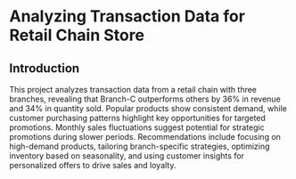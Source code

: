 # Analyzing Transaction Data for Retail Chain Store

## Introduction
This project analyzes transaction data from a retail chain with three branches, revealing that Branch-C outperforms others by 36% in revenue and 34% in quantity sold. Popular products show consistent demand, while customer purchasing patterns highlight key opportunities for targeted promotions. Monthly sales fluctuations suggest potential for strategic promotions during slower periods. Recommendations include focusing on high-demand products, tailoring branch-specific strategies, optimizing inventory based on seasonality, and using customer insights for personalized offers to drive sales and loyalty.

